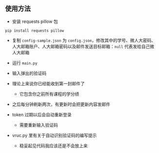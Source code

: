 ## 使用方法

- 安装 requests pillow 包
```
pip install requests pillow
```
- 复制 `config-sample.json` 为 `config.json`，修改其中的学号、微人大密码、人大邮箱账户、人大邮箱密码以及邮件发送目标邮箱：`null` 代表发给自己微人大邮箱
- 运行 `main.py`
- 输入弹出的验证码
- 理论上来说你已经能收到第一封邮件了
    - 它包含你之前所有课程的学分绩
- 之后每分钟刷新两次，有更新时会把更新内容发邮件
- token 过期以后会自动重新登录
    - 需要重新输入验证码

- vruc.py 里有关于自动识别验证码的编写提示
    - 稳妥起见代码我应该还是不会放上来
